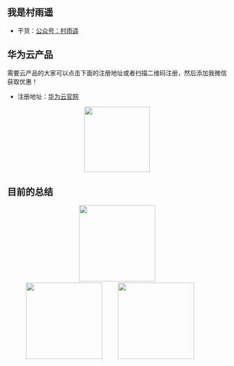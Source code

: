 ## 我是村雨遥

- 干货：[公众号：村雨遥]()



## 华为云产品

需要云产品的大家可以点击下面的注册地址或者扫描二维码注册，然后添加我微信获取优惠！

- 注册地址：[华为云官网](https://account.huaweicloud.com/obmgr/invitation/invitation.html?bpName=000000010000000286D150A555448DB6D05E99F423FF66FC4BDA8E6671BDDEBBF4634C72DF798856277171ED818B98E14CFE647B97D33DAAF253B39519C4647D879489700428014D&inviteCode=00000001000000028EE2EC66892AB1B7D108A0B786D99A1C8015529CE8495C138D202EE5B7F97289&bindType=1&isDefault=1)

<p align="center"><img src="https://user-images.githubusercontent.com/22308895/135012798-59f9895a-c129-4cc4-9e62-8e7ba637a4ca.gif" width="150"/></p>


## 目前的总结

<div align="center">
    <span>&emsp;&emsp;</span>
    <img height="175px" src="http://github-profile-summary-cards.vercel.app/api/cards/profile-details?username=cunyu1943&theme=2077" />
    <span>&emsp;&emsp;</span>
</div>
<div align="center">
    <img height="175px" src="http://github-profile-summary-cards.vercel.app/api/cards/stats?username=cunyu1943&theme=2077" />
    <span>&emsp;&emsp;</span>
    <img height="175px" src="http://github-profile-summary-cards.vercel.app/api/cards/productive-time?username=cunyu1943&theme=2077&utcOffset=8" />
    <span>&emsp;&emsp;</span>
</div>



